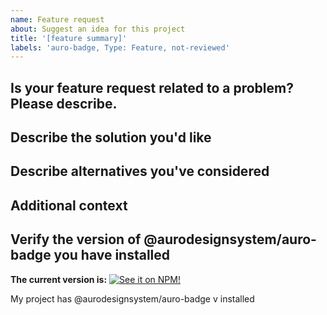 ```yaml
---
name: Feature request
about: Suggest an idea for this project
title: '[feature summary]'
labels: 'auro-badge, Type: Feature, not-reviewed'
---
```


## Is your feature request related to a problem? Please describe.

<!-- A clear and concise description of what the problem is. Ex. I'm always frustrated when [...] -->

## Describe the solution you'd like

<!-- A clear and concise description of what you want to happen. -->

## Describe alternatives you've considered

<!-- A clear and concise description of any alternative solutions or features you've considered. -->

## Additional context

<!-- Add any other context or screenshots about the feature request here. -->

## Verify the version of @aurodesignsystem/auro-badge you have installed

**The current version is:**
[![See it on NPM!](https://img.shields.io/npm/v/@aurodesignsystem/auro-badge?style=for-the-badge&color=orange)](https://www.npmjs.com/package/@aurodesignsystem/auro-badge)

My project has @aurodesignsystem/auro-badge v<!-- insert npm version number here --> installed
